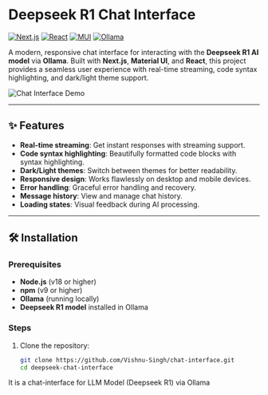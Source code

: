 # Deepseek R1 Chat Interface

[![Next.js](https://img.shields.io/badge/Next.js-15.1.6-000000?logo=next.js)](https://nextjs.org/)
[![React](https://img.shields.io/badge/React-18.2.0-61DAFB?logo=react)](https://react.dev/)
[![MUI](https://img.shields.io/badge/MUI-6.14.0-007FFF?logo=mui)](https://mui.com/)
[![Ollama](https://img.shields.io/badge/Ollama-0.1.29-00BFFF?logo=ollama)](https://ollama.ai/)

A modern, responsive chat interface for interacting with the **Deepseek R1 AI model** via **Ollama**. Built with **Next.js**, **Material UI**, and **React**, this project provides a seamless user experience with real-time streaming, code syntax highlighting, and dark/light theme support.

![Chat Interface Demo](https://via.placeholder.com/800x500.png?text=Chat+Interface+Demo)

---

## ✨ Features

- **Real-time streaming**: Get instant responses with streaming support.
- **Code syntax highlighting**: Beautifully formatted code blocks with syntax highlighting.
- **Dark/Light themes**: Switch between themes for better readability.
- **Responsive design**: Works flawlessly on desktop and mobile devices.
- **Error handling**: Graceful error handling and recovery.
- **Message history**: View and manage chat history.
- **Loading states**: Visual feedback during AI processing.

---

## 🛠️ Installation

### Prerequisites
- **Node.js** (v18 or higher)
- **npm** (v9 or higher)
- **Ollama** (running locally)
- **Deepseek R1 model** installed in Ollama

### Steps
1. Clone the repository:
   ```bash
   git clone https://github.com/Vishnu-Singh/chat-interface.git
   cd deepseek-chat-interface
It is a chat-interface for LLM Model (Deepseek R1) via Ollama
